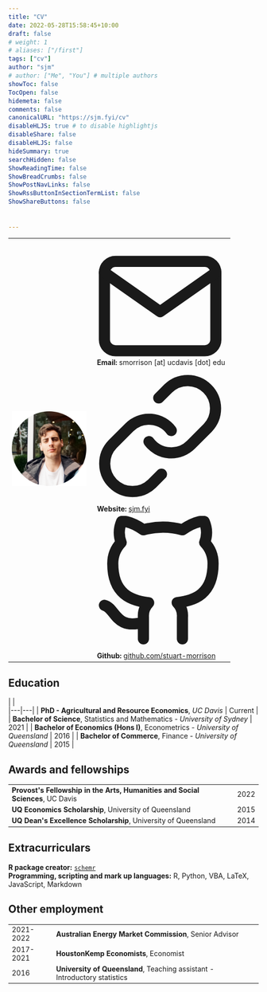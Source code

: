 ```yaml
---
title: "CV"
date: 2022-05-28T15:58:45+10:00
draft: false
# weight: 1
# aliases: ["/first"]
tags: ["cv"]
author: "sjm"
# author: ["Me", "You"] # multiple authors
showToc: false
TocOpen: false
hidemeta: false
comments: false
canonicalURL: "https://sjm.fyi/cv"
disableHLJS: true # to disable highlightjs
disableShare: false
disableHLJS: false
hideSummary: true
searchHidden: false
ShowReadingTime: false
ShowBreadCrumbs: false
ShowPostNavLinks: false
ShowRssButtonInSectionTermList: false
ShowShareButtons: false


---
```


<table>
    <tbody>
        <tr >
            <td rowspan=3><img src="/images/pfp_small.png">  </td>
            <td rowspan=1>
            <div class="social-icons">
                <svg xmlns="http://www.w3.org/2000/svg" viewBox="0 0 24 21" fill="none" stroke="currentcolor" stroke-width="2" stroke-linecap="round" stroke-linejoin="round"><path d="M4 4h16c1.1.0 2 .9 2 2v12c0 1.1-.9 2-2 2H4c-1.1.0-2-.9-2-2V6c0-1.1.9-2 2-2z"></path><polyline points="22,6 12,13 2,6"></polyline></svg>
            <b> &nbsp Email:</b> smorrison [at] ucdavis [dot] edu</td> </div>
        <tr>
            <td rowspan=1>
            <div class="social-icons">
                <svg xmlns="http://www.w3.org/2000/svg" viewBox="0 0 24 24" fill="none" stroke="currentcolor" stroke-width="2" stroke-linecap="round" stroke-linejoin="round"><path d="M10 13a5 5 0 007.54.54l3-3a5 5 0 00-7.07-7.07l-1.72 1.71"></path><path d="M14 11a5 5 0 00-7.54-.54l-3 3a5 5 0 007.07 7.07l1.71-1.71"></path></svg>
            <b> &nbsp Website:</b> <a href="https://sjm.fyi" target="_blank" rel="noopener noreferrer me" title="website">sjm.fyi</a> </td> </div>
        </tr>
        <tr>
            <td rowspan=1>
            <div class="social-icons">
                <svg xmlns="http://www.w3.org/2000/svg" viewBox="0 0 24 24" fill="none" stroke="currentcolor" stroke-width="2" stroke-linecap="round" stroke-linejoin="round"><path d="M9 19c-5 1.5-5-2.5-7-3m14 6v-3.87a3.37 3.37.0 00-.94-2.61c3.14-.35 6.44-1.54 6.44-7A5.44 5.44.0 0020 4.77 5.07 5.07.0 0019.91 1S18.73.65 16 2.48a13.38 13.38.0 00-7 0C6.27.65 5.09 1 5.09 1A5.07 5.07.0 005 4.77 5.44 5.44.0 003.5 8.55c0 5.42 3.3 6.61 6.44 7A3.37 3.37.0 009 18.13V22"></path></svg>
            <b>  &nbsp  Github:</b> <a href="https://github.com/stuart-morrison" target="_blank" rel="noopener noreferrer me" title="github">github.com/stuart-morrison</a> </td></div> 
        </tr>
    </tbody>
</table>



## Education

| |  
|---|---|
| **PhD - Agricultural and Resource Economics**, *UC Davis* | Current |
| **Bachelor of Science**, Statistics and Mathematics - *University of Sydney* | 2021 |
 | **Bachelor of Economics (Hons I)**, Econometrics - *University of Queensland* | 2016 |
|  **Bachelor of Commerce**, Finance - *University of Queensland* | 2015 |  


## Awards and fellowships
| | |
|---|---|
| **Provost's Fellowship in the Arts, Humanities and Social Sciences**, UC Davis | 2022 |
| **UQ Economics Scholarship**, University of Queensland  | 2015 |
| **UQ Dean's Excellence Scholarship**, University of Queensland | 2014 |

## Extracurriculars
**R package creator:** [`schemr`](https://CRAN.R-project.org/package=schemr)  
**Programming, scripting and mark up languages:** R, Python, VBA, LaTeX, JavaScript, Markdown

## Other employment

| | |
|---|---|
| 2021-2022 | **Australian Energy Market Commission**, Senior Advisor |
| 2017-2021 | **HoustonKemp Economists**, Economist | 
| 2016 | **University of Queensland**, Teaching assistant - Introductory statistics |  
